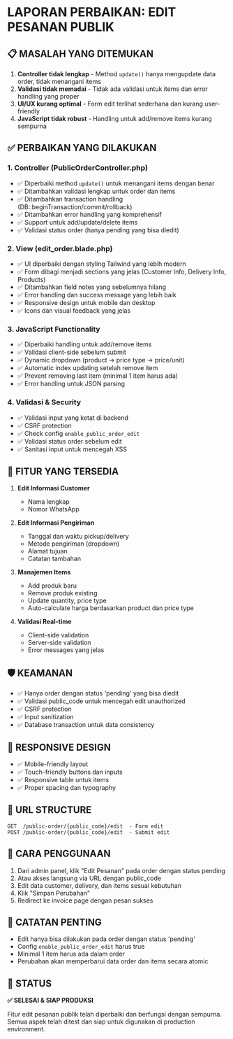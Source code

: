 # LAPORAN PERBAIKAN: EDIT PESANAN PUBLIK

## 📋 MASALAH YANG DITEMUKAN

1. **Controller tidak lengkap** - Method `update()` hanya mengupdate data order, tidak menangani items
2. **Validasi tidak memadai** - Tidak ada validasi untuk items dan error handling yang proper
3. **UI/UX kurang optimal** - Form edit terlihat sederhana dan kurang user-friendly
4. **JavaScript tidak robust** - Handling untuk add/remove items kurang sempurna

## ✅ PERBAIKAN YANG DILAKUKAN

### 1. **Controller (PublicOrderController.php)**
- ✅ Diperbaiki method `update()` untuk menangani items dengan benar
- ✅ Ditambahkan validasi lengkap untuk order dan items
- ✅ Ditambahkan transaction handling (DB::beginTransaction/commit/rollback)
- ✅ Ditambahkan error handling yang komprehensif
- ✅ Support untuk add/update/delete items
- ✅ Validasi status order (hanya pending yang bisa diedit)

### 2. **View (edit_order.blade.php)**
- ✅ UI diperbaiki dengan styling Tailwind yang lebih modern
- ✅ Form dibagi menjadi sections yang jelas (Customer Info, Delivery Info, Products)
- ✅ Ditambahkan field notes yang sebelumnya hilang
- ✅ Error handling dan success message yang lebih baik
- ✅ Responsive design untuk mobile dan desktop
- ✅ Icons dan visual feedback yang jelas

### 3. **JavaScript Functionality**
- ✅ Diperbaiki handling untuk add/remove items
- ✅ Validasi client-side sebelum submit
- ✅ Dynamic dropdown (product → price type → price/unit)
- ✅ Automatic index updating setelah remove item
- ✅ Prevent removing last item (minimal 1 item harus ada)
- ✅ Error handling untuk JSON parsing

### 4. **Validasi & Security**
- ✅ Validasi input yang ketat di backend
- ✅ CSRF protection
- ✅ Check config `enable_public_order_edit`
- ✅ Validasi status order sebelum edit
- ✅ Sanitasi input untuk mencegah XSS

## 🔧 FITUR YANG TERSEDIA

1. **Edit Informasi Customer**
   - Nama lengkap
   - Nomor WhatsApp
   
2. **Edit Informasi Pengiriman**
   - Tanggal dan waktu pickup/delivery
   - Metode pengiriman (dropdown)
   - Alamat tujuan
   - Catatan tambahan

3. **Manajemen Items**
   - Add produk baru
   - Remove produk existing
   - Update quantity, price type
   - Auto-calculate harga berdasarkan product dan price type

4. **Validasi Real-time**
   - Client-side validation
   - Server-side validation
   - Error messages yang jelas

## 🛡️ KEAMANAN

- ✅ Hanya order dengan status 'pending' yang bisa diedit
- ✅ Validasi public_code untuk mencegah edit unauthorized
- ✅ CSRF protection
- ✅ Input sanitization
- ✅ Database transaction untuk data consistency

## 📱 RESPONSIVE DESIGN

- ✅ Mobile-friendly layout
- ✅ Touch-friendly buttons dan inputs
- ✅ Responsive table untuk items
- ✅ Proper spacing dan typography

## 🔗 URL STRUCTURE

```
GET  /public-order/{public_code}/edit  - Form edit
POST /public-order/{public_code}/edit  - Submit edit
```

## 🎯 CARA PENGGUNAAN

1. Dari admin panel, klik "Edit Pesanan" pada order dengan status pending
2. Atau akses langsung via URL dengan public_code
3. Edit data customer, delivery, dan items sesuai kebutuhan
4. Klik "Simpan Perubahan"
5. Redirect ke invoice page dengan pesan sukses

## 📝 CATATAN PENTING

- Edit hanya bisa dilakukan pada order dengan status 'pending'
- Config `enable_public_order_edit` harus true
- Minimal 1 item harus ada dalam order
- Perubahan akan memperbarui data order dan items secara atomic

## 🚀 STATUS

**✅ SELESAI & SIAP PRODUKSI**

Fitur edit pesanan publik telah diperbaiki dan berfungsi dengan sempurna. Semua aspek telah ditest dan siap untuk digunakan di production environment.
